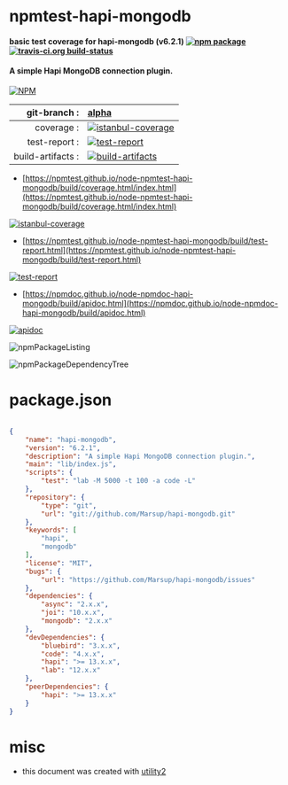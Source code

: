 # npmtest-hapi-mongodb

#### basic test coverage for  hapi-mongodb (v6.2.1)  [![npm package](https://img.shields.io/npm/v/npmtest-hapi-mongodb.svg?style=flat-square)](https://www.npmjs.org/package/npmtest-hapi-mongodb) [![travis-ci.org build-status](https://api.travis-ci.org/npmtest/node-npmtest-hapi-mongodb.svg)](https://travis-ci.org/npmtest/node-npmtest-hapi-mongodb)

#### A simple Hapi MongoDB connection plugin.

[![NPM](https://nodei.co/npm/hapi-mongodb.png?downloads=true&downloadRank=true&stars=true)](https://www.npmjs.com/package/hapi-mongodb)

| git-branch : | [alpha](https://github.com/npmtest/node-npmtest-hapi-mongodb/tree/alpha)|
|--:|:--|
| coverage : | [![istanbul-coverage](https://npmtest.github.io/node-npmtest-hapi-mongodb/build/coverage.badge.svg)](https://npmtest.github.io/node-npmtest-hapi-mongodb/build/coverage.html/index.html)|
| test-report : | [![test-report](https://npmtest.github.io/node-npmtest-hapi-mongodb/build/test-report.badge.svg)](https://npmtest.github.io/node-npmtest-hapi-mongodb/build/test-report.html)|
| build-artifacts : | [![build-artifacts](https://npmtest.github.io/node-npmtest-hapi-mongodb/glyphicons_144_folder_open.png)](https://github.com/npmtest/node-npmtest-hapi-mongodb/tree/gh-pages/build)|

- [https://npmtest.github.io/node-npmtest-hapi-mongodb/build/coverage.html/index.html](https://npmtest.github.io/node-npmtest-hapi-mongodb/build/coverage.html/index.html)

[![istanbul-coverage](https://npmtest.github.io/node-npmtest-hapi-mongodb/build/screenCapture.buildCi.browser.%252Ftmp%252Fbuild%252Fcoverage.lib.html.png)](https://npmtest.github.io/node-npmtest-hapi-mongodb/build/coverage.html/index.html)

- [https://npmtest.github.io/node-npmtest-hapi-mongodb/build/test-report.html](https://npmtest.github.io/node-npmtest-hapi-mongodb/build/test-report.html)

[![test-report](https://npmtest.github.io/node-npmtest-hapi-mongodb/build/screenCapture.buildCi.browser.%252Ftmp%252Fbuild%252Ftest-report.html.png)](https://npmtest.github.io/node-npmtest-hapi-mongodb/build/test-report.html)

- [https://npmdoc.github.io/node-npmdoc-hapi-mongodb/build/apidoc.html](https://npmdoc.github.io/node-npmdoc-hapi-mongodb/build/apidoc.html)

[![apidoc](https://npmdoc.github.io/node-npmdoc-hapi-mongodb/build/screenCapture.buildCi.browser.%252Ftmp%252Fbuild%252Fapidoc.html.png)](https://npmdoc.github.io/node-npmdoc-hapi-mongodb/build/apidoc.html)

![npmPackageListing](https://npmtest.github.io/node-npmtest-hapi-mongodb/build/screenCapture.npmPackageListing.svg)

![npmPackageDependencyTree](https://npmtest.github.io/node-npmtest-hapi-mongodb/build/screenCapture.npmPackageDependencyTree.svg)



# package.json

```json

{
    "name": "hapi-mongodb",
    "version": "6.2.1",
    "description": "A simple Hapi MongoDB connection plugin.",
    "main": "lib/index.js",
    "scripts": {
        "test": "lab -M 5000 -t 100 -a code -L"
    },
    "repository": {
        "type": "git",
        "url": "git://github.com/Marsup/hapi-mongodb.git"
    },
    "keywords": [
        "hapi",
        "mongodb"
    ],
    "license": "MIT",
    "bugs": {
        "url": "https://github.com/Marsup/hapi-mongodb/issues"
    },
    "dependencies": {
        "async": "2.x.x",
        "joi": "10.x.x",
        "mongodb": "2.x.x"
    },
    "devDependencies": {
        "bluebird": "3.x.x",
        "code": "4.x.x",
        "hapi": ">= 13.x.x",
        "lab": "12.x.x"
    },
    "peerDependencies": {
        "hapi": ">= 13.x.x"
    }
}
```



# misc
- this document was created with [utility2](https://github.com/kaizhu256/node-utility2)
